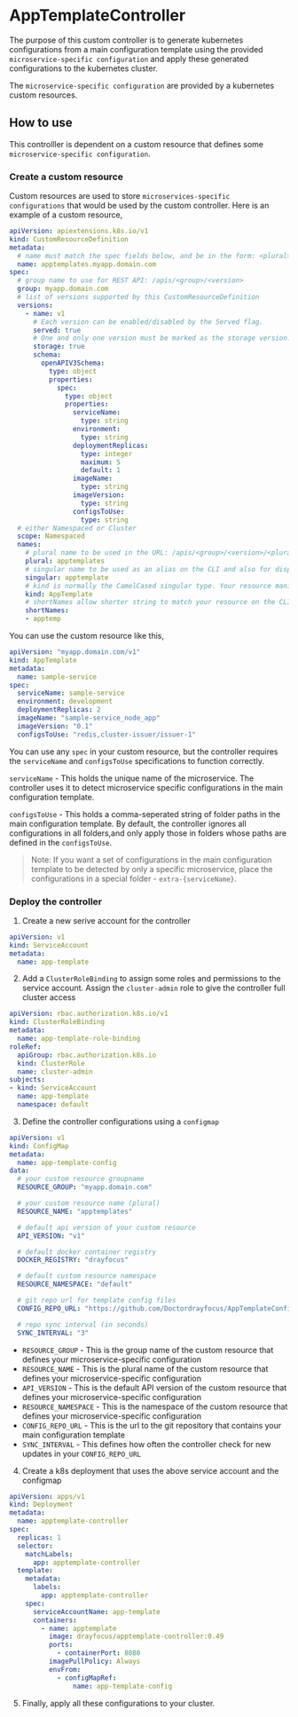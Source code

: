 ﻿# AppTemplateController
The purpose of this custom controller is to generate kubernetes configurations from a main configuration template using the provided `microservice-specific configuration` and apply these generated configurations to the kubernetes cluster.

The `microservice-specific configuration` are provided by a kubernetes custom resources.

## How to use

This controlller is dependent on a custom resource that defines some `microservice-specific configuration`.

### Create a custom resource
Custom resources are used to store `microservices-specific configurations` that would be used by the custom controller. 
Here is an example of a custom resource,

```yml
apiVersion: apiextensions.k8s.io/v1
kind: CustomResourceDefinition
metadata:
  # name must match the spec fields below, and be in the form: <plural>.<group>
  name: apptemplates.myapp.domain.com
spec:
  # group name to use for REST API: /apis/<group>/<version>
  group: myapp.domain.com
  # list of versions supported by this CustomResourceDefinition
  versions:
    - name: v1
      # Each version can be enabled/disabled by the Served flag.
      served: true
      # One and only one version must be marked as the storage version.
      storage: true
      schema:
        openAPIV3Schema:
          type: object
          properties:
            spec:
              type: object
              properties:
                serviceName:
                  type: string
                environment:
                  type: string
                deploymentReplicas:
                  type: integer
                  maximum: 5
                  default: 1
                imageName:
                  type: string
                imageVersion:
                  type: string
                configsToUse:
                  type: string
  # either Namespaced or Cluster
  scope: Namespaced
  names:
    # plural name to be used in the URL: /apis/<group>/<version>/<plural>
    plural: apptemplates
    # singular name to be used as an alias on the CLI and also for displaying
    singular: apptemplate
    # kind is normally the CamelCased singular type. Your resource manifests use this.
    kind: AppTemplate
    # shortNames allow shorter string to match your resource on the CLI
    shortNames:
    - apptemp
```

You can use the custom resource like this,

```yml
apiVersion: "myapp.domain.com/v1"
kind: AppTemplate
metadata:
  name: sample-service
spec:
  serviceName: sample-service
  environment: development
  deploymentReplicas: 2
  imageName: "sample-service_node_app"
  imageVersion: "0.1"
  configsToUse: "redis,cluster-issuer/issuer-1"
```

You can use any `spec` in your custom resource, but the controller requires the `serviceName` and `configsToUse` specifications to function correctly.

`serviceName` - This holds the unique name of the microservice. The controller uses it to detect microservice specific configurations in the main configuration template. 

`configsToUse` - This holds a comma-seperated string of folder paths in the main configuration template. By default, the controller ignores all configurations in all folders,and only apply those in folders whose paths are defined in the `configsToUse`. 

> Note: If you want a set of configurations in the main configuration template to be detected by only a specific microservice, place the configurations in a special folder - `extra-{serviceName}`.

### Deploy the controller
1. Create a new serive account for the controller
```yml
apiVersion: v1
kind: ServiceAccount
metadata:
  name: app-template
```
2. Add a `ClusterRoleBinding` to assign some roles and permissions to the service account. Assign the  `cluster-admin` role to give the controller full cluster access
```yml
apiVersion: rbac.authorization.k8s.io/v1
kind: ClusterRoleBinding
metadata:
  name: app-template-role-binding
roleRef:
  apiGroup: rbac.authorization.k8s.io
  kind: ClusterRole
  name: cluster-admin
subjects:
- kind: ServiceAccount
  name: app-template
  namespace: default
```
3. Define the controller configurations using a `configmap`
```yml
apiVersion: v1
kind: ConfigMap
metadata:
  name: app-template-config
data:
  # your custom resource groupname
  RESOURCE_GROUP: "myapp.domain.com"

  # your custom resource name (plural)
  RESOURCE_NAME: "apptemplates"

  # default api version of your custom resource
  API_VERSION: "v1"

  # default docker container registry
  DOCKER_REGISTRY: "drayfocus"

  # default custom resource namespace
  RESOURCE_NAMESPACE: "default"

  # git repo url for template config files
  CONFIG_REPO_URL: "https://github.com/Doctordrayfocus/AppTemplateConfigs.git"

  # repo sync interval (in seconds)
  SYNC_INTERVAL: "3"
```
- `RESOURCE_GROUP` - This is the group name of the custom resource that defines your microservice-specific configuration
- `RESOURCE_NAME` - This is the plural name of the custom resource that defines your microservice-specific configuration
- `API_VERSION` - This is the default API version of the custom resource that defines your microservice-specific configuration
- `RESOURCE_NAMESPACE` - This is the namespace of the custom resource that defines your microservice-specific configuration
- `CONFIG_REPO_URL` - This is the url to the git repository that contains your main configuration template
- `SYNC_INTERVAL` - This defines how often the controller check for new updates in your `CONFIG_REPO_URL`

4. Create a k8s deployment that uses the above service account and the configmap
```yml
apiVersion: apps/v1
kind: Deployment
metadata:
  name: apptemplate-controller
spec:
  replicas: 1
  selector:
    matchLabels:
      app: apptemplate-controller
  template:
    metadata:
      labels:
        app: apptemplate-controller
    spec:
      serviceAccountName: app-template
      containers:
        - name: apptemplate
          image: drayfocus/apptemplate-controller:0.49
          ports:
            - containerPort: 8080
          imagePullPolicy: Always
          envFrom:
            - configMapRef:
                name: app-template-config
```
5. Finally, apply all these configurations to your cluster.
